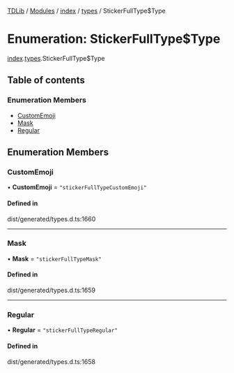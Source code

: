 [TDLib](../README.md) / [Modules](../modules.md) / [index](../modules/index.md) / [types](../modules/index.types.md) / StickerFullType$Type

# Enumeration: StickerFullType$Type

[index](../modules/index.md).[types](../modules/index.types.md).StickerFullType$Type

## Table of contents

### Enumeration Members

- [CustomEmoji](index.types.StickerFullType_Type.md#customemoji)
- [Mask](index.types.StickerFullType_Type.md#mask)
- [Regular](index.types.StickerFullType_Type.md#regular)

## Enumeration Members

### CustomEmoji

• **CustomEmoji** = ``"stickerFullTypeCustomEmoji"``

#### Defined in

dist/generated/types.d.ts:1660

___

### Mask

• **Mask** = ``"stickerFullTypeMask"``

#### Defined in

dist/generated/types.d.ts:1659

___

### Regular

• **Regular** = ``"stickerFullTypeRegular"``

#### Defined in

dist/generated/types.d.ts:1658
